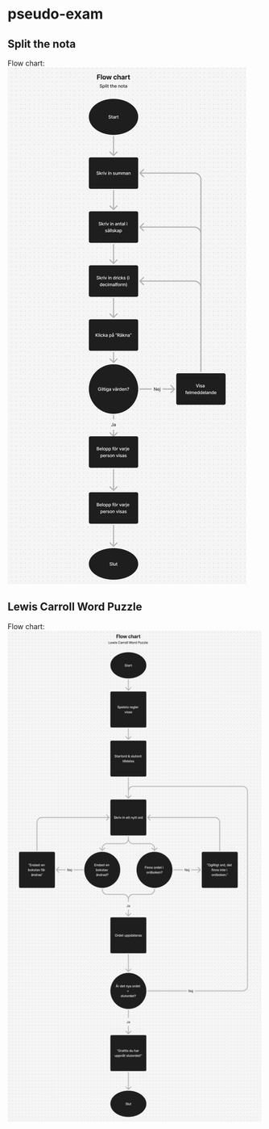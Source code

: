 # pseudo-exam

## Split the nota
Flow chart:
![alt text](image.png)

## Lewis Carroll Word Puzzle
Flow chart:
![alt text](image-1.png)
